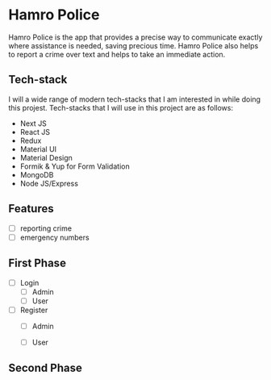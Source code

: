 # Hamro Police
Hamro Police is the app that provides a precise way to communicate exactly where assistance is needed, saving precious time. Hamro Police also helps to report a crime  over text and helps to take an immediate action.
## Tech-stack 

 I will  a wide range of modern tech-stacks that I am interested in while doing this projest. Tech-stacks that I will use in this project are as follows:

* Next JS
* React JS
* Redux
* Material UI
* Material Design
* Formik & Yup for Form Validation
* MongoDB
* Node JS/Express

## Features
 - [ ] reporting crime
 - [ ] emergency numbers
## First Phase
- [ ] Login
  - [ ] Admin
  - [ ] User
- [ ] Register  
  - [ ] Admin
  - [ ] User
  


## Second Phase



